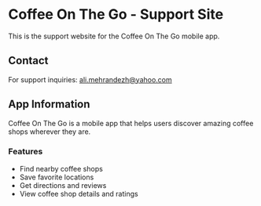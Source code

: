 # Coffee On The Go - Support Site

This is the support website for the Coffee On The Go mobile app.

## Contact

For support inquiries: ali.mehrandezh@yahoo.com

## App Information

Coffee On The Go is a mobile app that helps users discover amazing coffee shops wherever they are.

### Features
- Find nearby coffee shops
- Save favorite locations
- Get directions and reviews
- View coffee shop details and ratings
